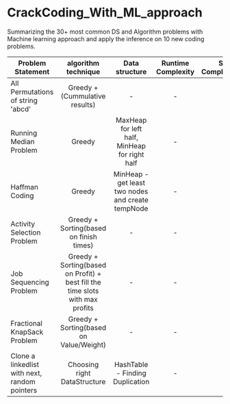 # CrackCoding_With_ML_approach
Summarizing the 30+ most common DS and Algorithm problems with Machine learning approach and apply the inference on 10 new coding problems. 



| Problem Statement   | algorithm technique | Data structure | Runtime Complexity | Space Complexity | 
| ------------- |:-------------:| :-------------:| :-------------:| -----:|
| All Permutations of string 'abcd' | Greedy + (Cummulative results)| - | - | - |
| Running Median Problem | Greedy | MaxHeap for left half, MinHeap for right half | - | - |
| Haffman Coding | Greedy| MinHeap - get least two nodes and create tempNode | - | - |
| Activity Selection Problem | Greedy + Sorting(based on finish times) | -  | - | - |
| Job Sequencing Problem | Greedy + Sorting(based on Profit) + best fill the time slots with max profits | -  | - | - |
| Fractional KnapSack Problem | Greedy + Sorting(based on Value/Weight) | -  | - | - |
| Clone a linkedlist with next, random pointers | Choosing right DataStructure | HashTable - Finding Duplication | - | - |






